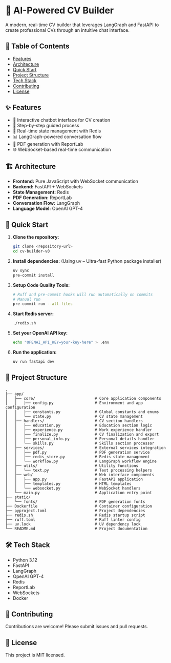 # 🚀 AI-Powered CV Builder

A modern, real-time CV builder that leverages LangGraph and FastAPI to create professional CVs through an intuitive chat interface.

## 📖 Table of Contents
- [Features](#features)
- [Architecture](#architecture)
- [Quick Start](#quick-start)
- [Project Structure](#project-structure)
- [Tech Stack](#tech-stack)
- [Contributing](#contributing)
- [License](#license)

## ✨ Features

- 🤖 Interactive chatbot interface for CV creation
- 📝 Step-by-step guided process
- 🔄 Real-time state management with Redis
- 📊 LangGraph-powered conversation flow
- 📄 PDF generation with ReportLab
- 🌐 WebSocket-based real-time communication

## 🏗️ Architecture

- **Frontend:** Pure JavaScript with WebSocket communication
- **Backend:** FastAPI + WebSockets
- **State Management:** Redis
- **PDF Generation:** ReportLab
- **Conversation Flow:** LangGraph
- **Language Model:** OpenAI GPT-4

## 🚀 Quick Start

1. **Clone the repository:**
   ```bash
   git clone <repository-url>
   cd cv-builder-v0
   ```
2. **Install dependencies:**
   (Using uv – Ultra-fast Python package installer)
   ```bash
   uv sync
   pre-commit install
   ```
3. **Setup Code Quality Tools:**
   ```bash
   # Ruff and pre-commit hooks will run automatically on commits
   # Manual run
   pre-commit run --all-files
   ```
4. **Start Redis server:**
   ```bash
   ./redis.sh
   ```
5. **Set your OpenAI API key:**
   ```bash
   echo "OPENAI_API_KEY=your-key-here" > .env
   ```
6. **Run the application:**
   ```bash
   uv run fastapi dev
   ```

## 📁 Project Structure

```
.
├── app/
│   ├── core/                          # Core application components
│   │   ├── config.py                  # Environment and app configuration
│   │   ├── constants.py               # Global constants and enums
│   │   └── state.py                   # CV state management
│   ├── handlers/                      # CV section handlers
│   │   ├── education.py               # Education section logic
│   │   ├── experience.py              # Work experience handler
│   │   ├── finalize.py                # CV finalization and export
│   │   ├── personal_info.py           # Personal details handler
│   │   └── skills.py                  # Skills section processor
│   ├── services/                      # External services integration
│   │   ├── pdf.py                     # PDF generation service
│   │   ├── redis_store.py             # Redis state management
│   │   └── workflow.py                # LangGraph workflow engine
│   ├── utils/                         # Utility functions
│   │   └── text.py                    # Text processing helpers
│   ├── web/                           # Web interface components
│   │   ├── app.py                     # FastAPI application
│   │   ├── templates.py               # HTML templates
│   │   └── websocket.py               # WebSocket handlers
│   └── main.py                        # Application entry point
├── static/
│   └── fonts/                         # PDF generation fonts
├── Dockerfile                         # Container configuration
├── pyproject.toml                     # Project dependencies
├── redis.sh                           # Redis startup script
├── ruff.toml                          # Ruff linter config
├── uv.lock                            # UV dependency lock
└── README.md                          # Project documentation
```

## 🛠️ Tech Stack

- Python 3.12
- FastAPI
- LangGraph
- OpenAI GPT-4
- Redis
- ReportLab
- WebSockets
- Docker

## 🤝 Contributing

Contributions are welcome! Please submit issues and pull requests.

## 📝 License

This project is MIT licensed.
